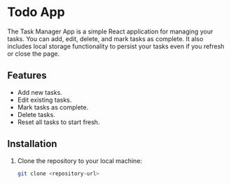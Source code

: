 # Todo App

The Task Manager App is a simple React application for managing your tasks. You can add, edit, delete, and mark tasks as complete. It also includes local storage functionality to persist your tasks even if you refresh or close the page.

## Features

- Add new tasks.
- Edit existing tasks.
- Mark tasks as complete.
- Delete tasks.
- Reset all tasks to start fresh.

## Installation

1. Clone the repository to your local machine:

   ```bash
   git clone <repository-url>
